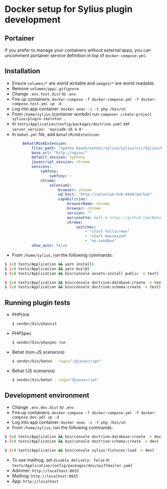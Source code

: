 # Docker setup for Sylius plugin development

## Portainer

If you prefer to manage your containers without external apps, you can uncomment portainer service definition in top of `docker-compose.yml`.

## Installation

* Ensure `volumes/*` are world writable and `images/*` are world readable.
* Remove `volumes/app/.gitignore`
* Change `.env.test.dist` to `.env`
* Fire up containers: `docker-compose -f docker-compose.yml -f docker-compose.test.yml up -d`
* Log into app container: `docker exec -i -t php /bin/sh`
* From `/home/sylius` (container workdir) run `composer create-project sylius/plugin-skeleton .`
* In `tests/Application/config/packages/doctrine.yaml` set `server_version: 'mariadb-10.4.0'`
* In `behat.yml` file, add `Behat\MinkExtension`:
```yaml
        Behat\MinkExtension:
            files_path: "%paths.base%/vendor/sylius/sylius/src/Sylius/Behat/Resources/fixtures/"
            base_url: "http://nginx/"
            default_session: symfony
            javascript_session: chrome
            sessions:
                symfony:
                    symfony: ~
                chrome:
                    selenium2:
                        browser: chrome
                        wd_host: "http://selenium-hub:4444/wd/hub"
                        capabilities:
                            browserName: chrome
                            browser: chrome
                            version: ""
                            marionette: null # https://github.com/Behat/MinkExtension/pull/311
                            chrome:
                                switches:
                                    - "start-fullscreen"
                                    - "start-maximized"
                                    - "no-sandbox"
            show_auto: false
```
* From `/home/sylius`, run the following commands:
 ```bash
$ (cd tests/Application && yarn install)
$ (cd tests/Application && yarn build)
$ (cd tests/Application && bin/console assets:install public -e test)

$ (cd tests/Application && bin/console doctrine:database:create -e test)
$ (cd tests/Application && bin/console doctrine:schema:create -e test)
```

## Running plugin tests

  - PHPUnit

    ```bash
    $ vendor/bin/phpunit
    ```

  - PHPSpec

    ```bash
    $ vendor/bin/phpspec run
    ```

  - Behat (non-JS scenarios)

    ```bash
    $ vendor/bin/behat --tags="~@javascript"
    ```

  - Behat (JS scenarios)

    ```bash
    $ vendor/bin/behat --tags="@javascript"
    ```

## Development environment
* Change `.env.dev.dist` to `.env`
* Fire up containers: `docker-compose -f docker-compose.yml -f docker-compose.dev.yml up -d`
* Log into app container: `docker exec -i -t php /bin/sh`
* From `/home/sylius`, run the following commands:
 ```bash
$ (cd tests/Application && bin/console doctrine:database:create -e dev)
$ (cd tests/Application && bin/console doctrine:schema:create -e dev)

$ (cd tests/Application && bin/console sylius:fixtures:load -e dev)
```
* To use mailhog, set `disable_delivery: false` in `tests/Application/config/packages/dev/swiftmailer.yaml`
* Adminer: `http://localhost:8033`
* Mailhog: `http://localhost:8025`
* App: `http://localhost`

